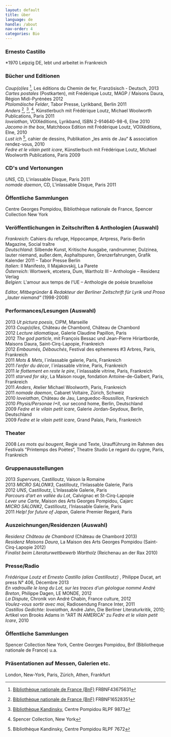 ```yaml
---
layout: default
title: über
language: de
handle: /about
nav-order: 4
categories: Bio
---
```


### Ernesto Castillo  
*1970 Leipzig DE, lebt und arbeitet in Frankreich  
  
  
### Bücher und Editionen  
  
*Coup(o)les* [^1], Les éditions du Chemin de fer, Französisch - Deutsch, 2013  
*Cartes postales* (Postkarten), mit Frédérique Loutz, MAGP / Maisons Daura, Région Midi-Pyrénées 2012  
*Ptolomäische Felder*, Tabor Presse, Lyrikband, Berlin 2011  
*Anders* [^2], [^3], [^4], Künstlerbuch mit Frédérique Loutz, Michael Woolworth Publications, Paris 2011  
*loveiathan*, VOIXéditions, Lyrikband, ISBN 2-914640-98-6, Elne 2010  
*Jacomo in the box*, Matchboox Edition mit Frédérique Loutz, VOIXéditions, Elne, 2010  
*Lust ich* [^5], cahier de dessins, Publikation „les amis de Jau“ & association rendez-vous, 2010  
*Fedre et le vilain petit icare*, Künstlerbuch mit Frédérique Loutz, Michael Woolworth Publications, Paris 2009  
  
### CD's und Vertonungen  
  
*UNS*, CD, L'inlassable Disque, Paris 2011  
*nomade daemon*, CD, L'inlassable Disque, Paris 2011  
  
### Öffentliche Sammlungen
Centre Georges Pompidou, Bibliothèque nationale de France,
Spencer Collection New York  
  
### Veröffentlichungen in Zeitschriften & Anthologien (Auswahl)  
  
*Frankreich*: Cahiers du refuge, Hippocampe, Artpress, Paris-Berlin Magazine, Social traître  
*Deutschland*: Silbende Kunst, Kritische Ausgabe, randnummer, Dulzinea, lauter niemand, außer.dem, Asphaltspuren, Grenzerfahrungen, Grafik Kalender 2011 – Tabor Presse Berlin  
*Italien*: Il Manifesto, Il Majakovskij, La Parete  
*Österreich*: Wortwerk, etcetera, Dum, Wartholz III  – Anthologie – Residenz Verlag  
*Belgien*: L&apos;amour aux temps de l&apos;UE – Anthologie de poésie bruxelloise  
    
*Editor, Mitbegründer & Redakteur der Berliner Zeitschrift für Lyrik und Prosa „lauter niemand“* (1998-2008)  
  
### Performances/Lesungen (Auswahl)  
  
2013 *Ut pictura poesis*, CIPM, Marseille  
2013 *Coup(o)les*, Château de Chambord, Château de Chambord  
2012 *Lecture idiomatique*, Galerie Claudine Papillon, Paris  
2012 *The god particle*, mit François Bessac und Jean-Pierre Hiriartborde, Maisons Daura, Saint-Cirq-Lapopie, Frankreich  
2012 *Embaumés, Débauchés*, Festival des ephemeres #3 Arbres, Paris, Frankreich  
2011 *Mots & Mets*, l´inlassable galerie, Paris, Frankreich  
2011 *l’enfer du décor*, l´inlassable vitrine, Paris, Frankreich  
2011 *le flottement en reste le pire*, l´inlassable vitrine, Paris, Frankreich  
2011 *starved for sky*, La Maison rouge, fondation Antoine-de-Galbert, Paris, Frankreich  
2011 *Anders*, Atelier Michael Woolworth, Paris, Frankreich  
2011 *nomade daemon*, Cabaret Voltaire, Zürich, Schweiz  
2010 *loveiathan*, Château de Jau, Languedoc-Roussillon, Frankreich  
2010 *Physis/Personae I+II*, our second home, Berlin, Deutschland  
2009 *Fedre et le vilain petit icare*, Galerie Jordan-Seydoux, Berlin, Deutschland  
2009 *Fedre et le vilain petit icare*, Grand Palais, Paris, Frankreich  
  
### Theater  
  
2008 *Les mots qui bougent*, Regie und Texte, Uraufführung im Rahmen des Festivals ”Printemps des Poètes“, Theatre Studio Le regard du cygne, Paris, Frankreich  
  
### Gruppenausstellungen  
  
2013 *Supervues*, Castilloutz, Vaison la Romaine  
2013 *MICRO SALON#3*, Castilloutz, l’Inlassable Galerie, Paris  
2012 *UNS*, Castilloutz, L’Inlassable Galerie, Paris  
*Parcours d‘art en vallée du Lot*, Calvignac et St-Cirq-Lapopie  
*Lever une Carte*, Maison des Arts Georges Pompidou, Cajarc  
*MICRO SALON#2*, Castilloutz, l’Inlassable Galerie, Paris  
2011 *Help! for future of Japan*, Galerie Premier Regard, Paris  
 
### Auszeichnungen/Residenzen (Auswahl)  
  
*Residenz Château de Chambord* (Château de Chambord 2013)  
*Residenz Maisons Daura*, La Maison des Arts Georges Pompidou (Saint-Cirq-Lapopie 2012)  
*Finalist beim Literaturwettbewerb Wartholz* (Reichenau an der Rax 2010)  

  
### Presse/Radio  
  
*Frédérique Loutz et Ernesto Castillo (alias Castilloutz)* , Philippe Ducat, art press N° 406, Décembre 2013  
*En vadrouille le long du Lot, sur les traces d’un géologue nommé André Breton*, Philippe Dagen, LE MONDE, 2012  
*La Dispute*, Chronik von André Chabin, France culture, 2012  
*Voulez-vous sortir avec moi*, Radiosendung France Inter, 2011  
*Castillos Gedichte: loveiathan*, André Jahn, Die Berliner Literaturkritik, 2010;  
Artikel von Brooks Adams in "ART IN AMERICA" zu *Fedre et le vilain petit Icare*, 2010  
  
### Öffentliche Sammlungen  
  
Spencer Collection New York, Centre Georges Pompidou, Bnf (Bibliotheque nationale de France) u.a.  
  
### Präsentationen auf Messen, Galerien etc.  
  
London, New-York, Paris, Zürich, Athen, Frankfurt  

[^1]: [Bibliothèque nationale de France (BnF)](http://catalogue.bnf.fr/servlet/RechercheEquation?TexteCollection=HGARSTUVWXYZ1DIECBMJNQLOKP&TexteTypeDoc=DESNFPIBTMCJOV&Equation=IDP%3Dcb43675631h&FormatAffichage=0&host=catalogue "BnF") FRBNF43675631  

[^2]: [Bibliothèque nationale de France (BnF)](http://catalogue.bnf.fr/servlet/RechercheEquation?TexteCollection=HGARSTUVWXYZ1DIECBMJNQLOKP&TexteTypeDoc=DESNFPIBTMCJOV&Equation=IDP%3Dcb16528351x&FormatAffichage=0&host=catalogue "BnF") FRBNF16528351  

[^3]: [Bibliothèque Kandinsky](http://www.centrepompidou.fr/cpv/ressource.action?param.id=id&param.idSource=FR_DO-26cfc53179d930bd98328ad5ec2f71b  "Bibliothèque Kandinsky"), Centre Pompidou RLPF 9873  

[^4]: Spencer Collection, New York  

[^5]: Bibliothèque Kandinsky, Centre Pompidou RLPF 7672

